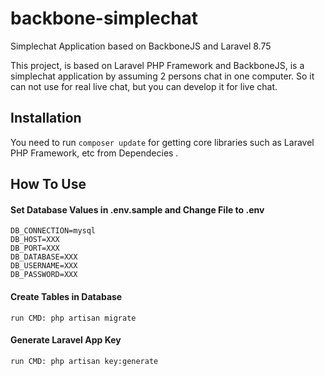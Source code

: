 backbone-simplechat
======================
Simplechat Application based on BackboneJS and Laravel 8.75

This project, is based on Laravel PHP Framework and BackboneJS, is a simplechat application by assuming 2 persons chat in one computer. So it can not use for real live chat, but you can develop it for live chat. 


Installation
------------
You need to run `composer update` for getting core libraries such as Laravel PHP Framework, etc from Dependecies .


How To Use
------
#### Set Database Values in .env.sample and Change File to .env ####
	DB_CONNECTION=mysql
	DB_HOST=XXX
	DB_PORT=XXX
	DB_DATABASE=XXX
	DB_USERNAME=XXX
	DB_PASSWORD=XXX

	
#### Create Tables in Database ####
	run CMD: php artisan migrate


#### Generate Laravel App Key ####
	run CMD: php artisan key:generate

